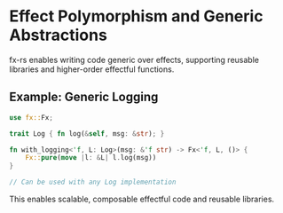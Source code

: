 # Effect Polymorphism and Generic Abstractions

fx-rs enables writing code generic over effects, supporting reusable libraries and higher-order effectful functions.

## Example: Generic Logging

```rust
use fx::Fx;

trait Log { fn log(&self, msg: &str); }

fn with_logging<'f, L: Log>(msg: &'f str) -> Fx<'f, L, ()> {
    Fx::pure(move |l: &L| l.log(msg))
}

// Can be used with any Log implementation
```

This enables scalable, composable effectful code and reusable libraries.
